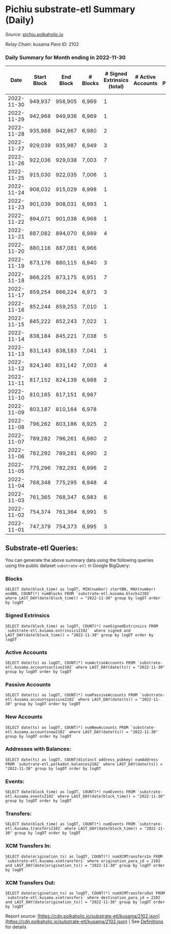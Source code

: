 # Pichiu substrate-etl Summary (Daily)

_Source_: [pichiu.polkaholic.io](https://pichiu.polkaholic.io)

*Relay Chain*: kusama
*Para ID*: 2102



### Daily Summary for Month ending in 2022-11-30


| Date | Start Block | End Block | # Blocks | # Signed Extrinsics (total) | # Active Accounts | # Passive | # New | # Addresses with Balances | # Events | # Transfers | # XCM Transfers In | # XCM Transfers Out | Issues | 
| ---- | ----------- | --------- | -------- | --------------------------- | ----------------- | --------- | ----- | ------------------------- | -------- | ----------- | ------------------ | ------------------- | ------ |
| 2022-11-30 | 949,937 | 956,905 | 6,969 | 1 |  |  |  | 1,123 | 13,946 |   |   |   |  |
| 2022-11-29 | 942,968 | 949,936 | 6,969 | 1 |  |  |  |  | 13,946 |   |   |   |  |
| 2022-11-28 | 935,988 | 942,967 | 6,980 | 2 |  |  |  | 1,123 | 13,972 |   |   |   |  |
| 2022-11-27 | 929,039 | 935,987 | 6,949 | 3 |  |  |  | 1,123 | 13,915 | 1  |   |   |  |
| 2022-11-26 | 922,036 | 929,038 | 7,003 | 7 |  |  |  | 1,122 | 14,119 | 24  |   |   |  |
| 2022-11-25 | 915,030 | 922,035 | 7,006 | 1 |  |  |  | 1,112 | 14,020 |   |   |   |  |
| 2022-11-24 | 908,032 | 915,029 | 6,998 | 1 |  |  |  |  | 14,004 |   |   |   |  |
| 2022-11-23 | 901,039 | 908,031 | 6,993 | 1 |  |  |  | 1,112 | 13,996 |   |   |   |  |
| 2022-11-22 | 894,071 | 901,038 | 6,968 | 1 |  |  |  |  | 13,944 |   |   |   |  |
| 2022-11-21 | 887,082 | 894,070 | 6,989 | 4 |  |  |  | 1,112 | 13,998 |   |   |   |  |
| 2022-11-20 | 880,116 | 887,081 | 6,966 |  |  |  |  | 1,112 | 13,936 |   |   |   |  |
| 2022-11-19 | 873,176 | 880,115 | 6,940 | 3 |  |  |  |  | 13,895 |   |   |   |  |
| 2022-11-18 | 866,225 | 873,175 | 6,951 | 7 |  |  |  |  | 13,934 |   |   |   |  |
| 2022-11-17 | 859,254 | 866,224 | 6,971 | 3 |  |  |  | 1,112 | 13,958 |   |   |   |  |
| 2022-11-16 | 852,244 | 859,253 | 7,010 | 1 |  |  |  |  | 14,030 |   |   |   |  |
| 2022-11-15 | 845,222 | 852,243 | 7,022 | 1 |  |  |  | 1,112 | 14,052 |   |   |   |  |
| 2022-11-14 | 838,184 | 845,221 | 7,038 | 5 |  |  |  | 1,112 | 14,104 | 2  |   |   |  |
| 2022-11-13 | 831,143 | 838,183 | 7,041 | 1 |  |  |  | 1,110 | 14,090 |   |   |   |  |
| 2022-11-12 | 824,140 | 831,142 | 7,003 | 4 |  |  |  |  | 14,031 | 1  | 1  |   |  |
| 2022-11-11 | 817,152 | 824,139 | 6,988 | 2 |  |  |  |  | 13,988 |   |   |   |  |
| 2022-11-10 | 810,165 | 817,151 | 6,987 |  |  |  |  |  | 13,980 |   |   |   |  |
| 2022-11-09 | 803,187 | 810,164 | 6,978 |  |  |  |  |  | 13,962 |   |   |   |  |
| 2022-11-08 | 796,262 | 803,186 | 6,925 | 2 |  |  |  | 1,110 | 13,862 |   |   |   |  |
| 2022-11-07 | 789,282 | 796,261 | 6,980 | 2 |  |  |  | 1,110 | 13,972 |   |   |   |  |
| 2022-11-06 | 782,292 | 789,281 | 6,990 | 2 |  |  |  |  | 13,992 |   |   |   |  |
| 2022-11-05 | 775,296 | 782,291 | 6,996 | 2 |  |  |  |  | 14,004 |   |   |   |  |
| 2022-11-04 | 768,348 | 775,295 | 6,948 | 4 |  |  |  | 1,110 | 13,918 | 1  |   |   |  |
| 2022-11-03 | 761,365 | 768,347 | 6,983 | 6 |  |  |  | 1,109 | 13,994 | 3  |   |   |  |
| 2022-11-02 | 754,374 | 761,364 | 6,991 | 5 |  |  |  | 1,109 | 14,006 |   |   |   |  |
| 2022-11-01 | 747,379 | 754,373 | 6,995 | 3 |  |  |  |  | 14,006 | 1  |   |   |  |

## Substrate-etl Queries:
You can generate the above summary data using the following queries using the public dataset `substrate-etl` in Google BigQuery:


### Blocks
```
SELECT date(block_time) as logDT, MIN(number) startBN, MAX(number) endBN, COUNT(*) numBlocks FROM `substrate-etl.kusama.blocks2102`  where LAST_DAY(date(block_time)) = "2022-11-30" group by logDT order by logDT
```


### Signed Extrinsics
```
SELECT date(block_time) as logDT, COUNT(*) numSignedExtrinsics FROM `substrate-etl.kusama.extrinsics2102`  where signed and LAST_DAY(date(block_time)) = "2022-11-30" group by logDT order by logDT
```


### Active Accounts
```
SELECT date(ts) as logDT, COUNT(*) numActiveAccounts FROM `substrate-etl.kusama.accountsactive2102` where LAST_DAY(date(ts)) = "2022-11-30" group by logDT order by logDT
```


### Passive Accounts
```
SELECT date(ts) as logDT, COUNT(*) numPassiveAccounts FROM `substrate-etl.kusama.accountspassive2102` where LAST_DAY(date(ts)) = "2022-11-30" group by logDT order by logDT
```


### New Accounts
```
SELECT date(ts) as logDT, COUNT(*) numNewAccounts FROM `substrate-etl.kusama.accountsnew2102` where LAST_DAY(date(ts)) = "2022-11-30" group by logDT order by logDT
```


### Addresses with Balances:
```
SELECT date(ts) as logDT, COUNT(distinct address_pubkey) numAddress FROM `substrate-etl.polkadot.balances2102` where LAST_DAY(date(ts)) = "2022-11-30" group by logDT order by logDT
```


### Events:
```
SELECT date(block_time) as logDT, COUNT(*) numEvents FROM `substrate-etl.kusama.events2102` where LAST_DAY(date(block_time)) = "2022-11-30" group by logDT order by logDT
```


### Transfers:
```
SELECT date(block_time) as logDT, COUNT(*) numEvents FROM `substrate-etl.kusama.transfers2102` where LAST_DAY(date(block_time)) = "2022-11-30" group by logDT order by logDT
```


### XCM Transfers In:
```
SELECT date(origination_ts) as logDT, COUNT(*) numXCMTransfersIn FROM `substrate-etl.kusama.xcmtransfers` where origination_para_id = 2102 and LAST_DAY(date(origination_ts)) = "2022-11-30" group by logDT order by logDT
```


### XCM Transfers Out:
```
SELECT date(origination_ts) as logDT, COUNT(*) numXCMTransfersOut FROM `substrate-etl.kusama.xcmtransfers` where destination_para_id = 2102 and LAST_DAY(date(origination_ts)) = "2022-11-30" group by logDT order by logDT
```



Report source: [https://cdn.polkaholic.io/substrate-etl/kusama/2102.json](https://cdn.polkaholic.io/substrate-etl/kusama/2102.json) | See [Definitions](/DEFINITIONS.md) for details
